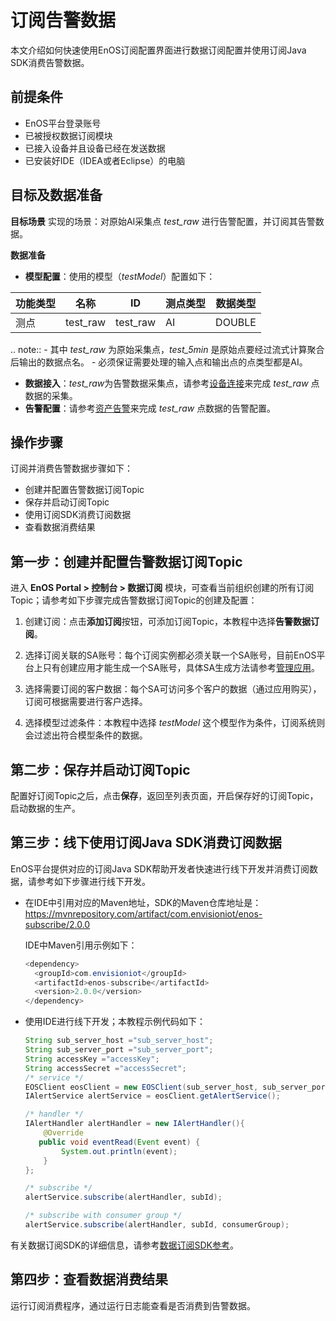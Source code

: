 # 订阅告警数据
本文介绍如何快速使用EnOS订阅配置界面进行数据订阅配置并使用订阅Java SDK消费告警数据。

## 前提条件

- EnOS平台登录账号
- 已被授权数据订阅模块
- 已接入设备并且设备已经在发送数据
- 已安装好IDE（IDEA或者Eclipse）的电脑

## 目标及数据准备

**目标场景**
实现的场景：对原始AI采集点 *test_raw* 进行告警配置，并订阅其告警数据。

**数据准备**
- **模型配置**：使用的模型（*testModel*）配置如下：

| 功能类型  |   名称     |    ID      | 测点类型 |  数据类型 |
| --------- | --------- | ---------- | -------- | -------- |
| 测点       | test_raw  | test_raw   |    AI   |  DOUBLE  |

.. note:: - 其中 *test_raw* 为原始采集点，*test_5min* 是原始点要经过流式计算聚合后输出的数据点名。
        - 必须保证需要处理的输入点和输出点的点类型都是AI。

- **数据接入**：*test_raw*为告警数据采集点，请参考[设备连接](https://www.envisioniot.com/docs/device-connection/zh_CN/latest/gettingstarted_device_connection.html)来完成 *test_raw* 点数据的采集。
- **告警配置**：请参考[资产告警](https://www.envisioniot.com/docs/event-management/zh_CN/latest/alert_overview.html)来完成 *test_raw* 点数据的告警配置。


## 操作步骤

订阅并消费告警数据步骤如下：
- 创建并配置告警数据订阅Topic
- 保存并启动订阅Topic
- 使用订阅SDK消费订阅数据
- 查看数据消费结果



## 第一步：创建并配置告警数据订阅Topic

进入 **EnOS Portal > 控制台 > 数据订阅** 模块，可查看当前组织创建的所有订阅Topic；请参考如下步骤完成告警数据订阅Topic的创建及配置：

1. 创建订阅：点击**添加订阅**按钮，可添加订阅Topic，本教程中选择**告警数据订阅**。

2. 选择订阅关联的SA账号：每个订阅实例都必须关联一个SA账号，目前EnOS平台上只有创建应用才能生成一个SA账号，具体SA生成方法请参考[管理应用](https://www.envisioniot.com/docs/app-development/zh_CN/latest/managing_apps.html)。

3. 选择需要订阅的客户数据：每个SA可访问多个客户的数据（通过应用购买），订阅可根据需要进行客户选择。

4. 选择模型过滤条件：本教程中选择 *testModel* 这个模型作为条件，订阅系统则会过滤出符合模型条件的数据。



## 第二步：保存并启动订阅Topic

配置好订阅Topic之后，点击**保存**，返回至列表页面，开启保存好的订阅Topic，启动数据的生产。



## 第三步：线下使用订阅Java SDK消费订阅数据

EnOS平台提供对应的订阅Java SDK帮助开发者快速进行线下开发并消费订阅数据，请参考如下步骤进行线下开发。
- 在IDE中引用对应的Maven地址，SDK的Maven仓库地址是：https://mvnrepository.com/artifact/com.envisioniot/enos-subscribe/2.0.0

  IDE中Maven引用示例如下：

  ```java
  <dependency>
    <groupId>com.envisioniot</groupId>
    <artifactId>enos-subscribe</artifactId>
    <version>2.0.0</version>
  </dependency>
  ```

- 使用IDE进行线下开发；本教程示例代码如下：

  ```java
  String sub_server_host ="sub_server_host";
  String sub_server_port ="sub_server_port";
  String accessKey ="accessKey";
  String accessSecret ="accessSecret";
  /* service */
  EOSClient eosClient = new EOSClient(sub_server_host, sub_server_port, accessKey, accessSecret);
  IAlertService alertService = eosClient.getAlertService();

  /* handler */
  IAlertHandler alertHandler = new IAlertHandler(){
      @Override
     public void eventRead(Event event) {
          System.out.println(event);
      }
  };

  /* subscribe */
  alertService.subscribe(alertHandler, subId);

  /* subscribe with consumer group */
  alertService.subscribe(alertHandler, subId, consumerGroup);
  ```

有关数据订阅SDK的详细信息，请参考[数据订阅SDK参考](data_subscription_sdk)。

## 第四步：查看数据消费结果

运行订阅消费程序，通过运行日志能查看是否消费到告警数据。
